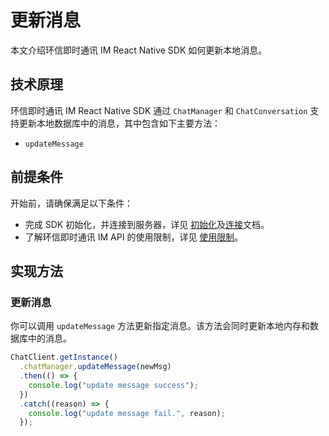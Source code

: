 # 更新消息

<Toc />

本文介绍环信即时通讯 IM React Native SDK 如何更新本地消息。

## 技术原理

环信即时通讯 IM React Native SDK 通过 `ChatManager` 和 `ChatConversation` 支持更新本地数据库中的消息，其中包含如下主要方法：

- `updateMessage`

## 前提条件

开始前，请确保满足以下条件：

- 完成 SDK 初始化，并连接到服务器，详见 [初始化](initialization.html)及[连接](connection.html)文档。
- 了解环信即时通讯 IM API 的使用限制，详见 [使用限制](/product/limitation.html)。

## 实现方法

### 更新消息

你可以调用 `updateMessage` 方法更新指定消息。该方法会同时更新本地内存和数据库中的消息。

```TypeScript
ChatClient.getInstance()
  .chatManager.updateMessage(newMsg)
  .then(() => {
    console.log("update message success");
  })
  .catch((reason) => {
    console.log("update message fail.", reason);
  });
```